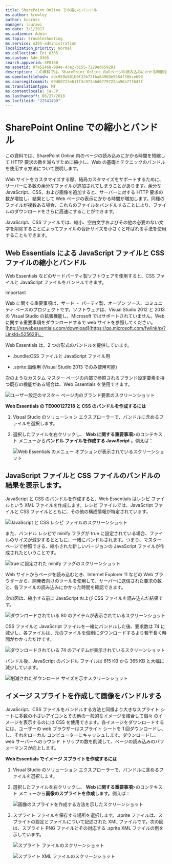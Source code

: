 ```yaml
---
title: SharePoint Online での縮小とバンドル
ms.author: krowley
author: kccross
manager: laurawi
ms.date: 3/1/2017
ms.audience: Admin
ms.topic: troubleshooting
ms.service: o365-administration
localization_priority: Normal
ms.collection: Ent_O365
ms.custom: Adm_O365
search.appverid: SPO160
ms.assetid: 87a52468-994e-43a2-b155-7229ed659291
description: この資料では、SharePoint Online 内のページの読み込みにかかる時間を短縮して HTTP 要求の数を減らすために縮小し、Web の基礎とテクニックのバンドルを使用する方法について説明します。
ms.openlocfilehash: edc959e881b0f22b72fba64969e5984f30bce696
ms.sourcegitcommit: 69d60723e611f3c973a6d6779722aa9da77f647f
ms.translationtype: MT
ms.contentlocale: ja-JP
ms.lasthandoff: 08/27/2018
ms.locfileid: "22541499"
---
```

# <a name="minification-and-bundling-in-sharepoint-online"></a>SharePoint Online での縮小とバンドル

この資料では、SharePoint Online 内のページの読み込みにかかる時間を短縮して HTTP 要求の数を減らすために縮小し、Web の基礎とテクニックのバンドルを使用する方法について説明します。
  
Web サイトをカスタマイズする際、結局カスタマイズをサポートするために、サーバーに多数の余分なファイルが追加されてしまうことがあります。余分な JavaScript、CSS、および画像を追加すると、サーバーに対する HTTP 要求の数が増加し、結果として Web ページの表示にかかる時間が増加します。同種のファイルが複数ある場合、これらのファイルをバンドルすることにより、ファイルのダウンロードをさらに高速にすることができます。
  
JavaScript、CSS ファイルでは、縮小、空白文字およびその他の必要のない文字を削除することによってファイルの合計サイズを小さくと呼ばれる手法を使用することもできます。
  
## <a name="minification-and-bundling-javascript-and-css-files-with-web-essentials"></a>Web Essentials による JavaScript ファイルと CSS ファイルの縮小とバンドル

Web Essentials などのサードパーティ製ソフトウェアを使用すると、CSS ファイルと JavaScript ファイルをバンドルできます。
  
> [!IMPORTANT]
> Web に関する重要事項は、サード ・ パーティ製、オープン ソース、コミュニティ ベースのプロジェクトです。ソフトウェアは、Visual Studio 2012 と 2013 の Visual Studio の拡張機能し、Microsoft ではサポートされていません。Web に関する重要事項をダウンロードするで web サイトを参照してください。 [http://vswebessentials.com/download](https://go.microsoft.com/fwlink/p/?LinkId=525629)。 
  
Web Essentials は、2 つの形式のバンドルを提供しています。
  
- .bundle:CSS ファイルと JavaScript ファイル用
    
- .sprite:画像用 (Visual Studio 2013 でのみ使用可能)
    
次のようなカスタム マスター ページの内部で参照されるブランド設定要素を持つ既存の機能がある場合は、Web Essentials を使用できます。
  
![ユーザー設定のマスター ページ内のブランド要素のスクリーンショット](media/3a6eba36-973d-482b-8556-a9394b8ba19f.png)
  
 **Web Essentials の TE000127218 と CSS のバンドルを作成するには**
  
1. Visual Studio のソリューション エクスプローラーで、バンドルに含めるファイルを選択します。
    
2. 選択したファイルを右クリックし、 **Web に関する重要事項**\>のコンテキスト メニューから**バンドル ファイルを作成する JavaScript** 。例えば： 
    
    ![Web Essentials のメニュー オプションが表示されているスクリーンショット](media/41aac84c-4538-4f78-b454-46e651f868a3.png)
  
## <a name="viewing-the-results-of-bundling-javascript-and-css-files"></a>JavaScript ファイルと CSS ファイルのバンドルの結果を表示します。

JavaScript と CSS のバンドルを作成すると、Web Essentials はレシピ ファイルという XML ファイルを作成します。レシピ ファイルでは、JavaScript ファイルと CSS ファイルとともに、その他の構成情報が特定されています。 
  
![JavaScript と CSS レシピ ファイルのスクリーンショット](media/7ba891f8-52d8-467b-a0f6-b062dd1137a4.png)
  
また、バンドル レシピで minify フラグが true に設定されている場合、ファイルのサイズが減少するとともに、一緒にバンドルされます。つまり、マスター ページで参照できる、縮小された新しいバージョンの JavaScript ファイルが作成されたということです。
  
![true に設定された minify フラグのスクリーンショット](media/50523af2-6412-4117-ac3d-5bd26f6d562e.png)
  
Web サイトからページを読み込むとき、Internet Explorer 11 などの Web ブラウザーから、開発者向けのツールを使用して、サーバーに送信された要求の数と、各ファイルの読み込みにかかった時間を確認できます。
  
次の図は、縮小する前に JavaScript および CSS ファイルを読み込んだ結果です。
  
![ダウンロードされている 80 のアイテムが表示されているスクリーンショット](media/e2df3912-1923-46e6-8cf2-3015a31554e1.png)
  
CSS ファイルと JavaScript ファイルを一緒にバンドルした後、要求数は 74 に減少し、各ファイルは、元のファイルを個別にダウンロードするより若干長く時間がかかっただけです。
  
![ダウンロードされている 74 のアイテムが表示されているスクリーンショット](media/686c4387-70e8-4a74-9d45-059f33a91184.png)
  
バンドル後、JavaScript のバンドル ファイルは 815 KB から 365 KB と大幅に減少しています。
  
![削減されたダウンロード サイズを示すスクリーンショット](media/5e7dbd98-faff-4f68-b320-108fb252e395.png)
  
## <a name="bundling-images-by-creating-an-image-sprite"></a>イメージ スプライトを作成して画像をバンドルする

JavaScript、CSS ファイルをバンドルする方法と同様より大きなスプライト シートに多数の小さいアイコンとその他の一般的なイメージを結合して個々 のイメージを表示するのには CSS を使用できます。各イメージをダウンロードするには、ユーザーの web ブラウザーはスプライト シートを 1 回ダウンロードし、し、それをローカル コンピューターにキャッシュします。ダウンロードし、web サーバーへのラウンド トリップの数を削減して、ページの読み込みのパフォーマンスが向上します。
  
 **Web Essentials でイメージ スプライトを作成するには**
  
1. Visual Studio のソリューション エクスプローラーで、バンドルに含めるファイルを選択します。
    
2. 選択したファイルを右クリックし、 **Web に関する重要事項**\>のコンテキスト メニューから**画像のスプライトを作成**します。例えば： 
    
    ![画像のスプライトを作成する方法を示したスクリーンショット](media/de0fe741-4ef7-4e3b-bafa-ef9f4822dac6.png)
  
3. スプライト ファイルを保存する場所を選択します。.sprite ファイルは、スプライトの設定とファイルについて記述された XML ファイルです。次の図は、スプライト PNG ファイルとその対応する .sprite XML ファイルの例を示しています。
    
    ![スプライト ファイルのスクリーンショット](media/0876bb2a-d1b9-4169-8e95-9c290d628d90.png)
  
    ![スプライト XML ファイルのスクリーンショット](media/d1f94776-280d-4d56-abb5-384f145d9989.png)
  

